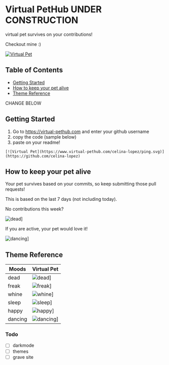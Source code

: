 # Virtual PetHub UNDER CONSTRUCTION
virtual pet survives on your contributions!


Checkout mine :)

[![Virtual Pet](https://www.virtual-pethub.com/celina-lopez/pink.svg)](https://github.com/celina-lopez)


## Table of Contents
- [Getting Started](#how_to_use)
- [How to keep your pet alive](#rules)
- [Theme Reference](#theme)

CHANGE BELOW

## Getting Started <a name = "how_to_use"></a>

1. Go to https://virtual-pethub.com and enter your github username
2. copy the code (sample below)
3. paste on your readme!

```
[![Virtual Pet](https://www.virtual-pethub.com/celina-lopez/ping.svg)](https://github.com/celina-lopez)
```

## How to keep your pet alive <a name = "rules"></a>

Your pet survives based on your commits, so keep submitting those pull requests! 

This is based on the last 7 days (not including today). 

No contributions this week?

![dead](https://www.virtual-pethub.com/examples/dead.svg)]


If you are active, your pet would love it! 

![dancing](https://www.virtual-pethub.com/examples/dancing.svg?theme=comic)]


## Theme Reference <a name = "theme"></a>

| Moods             | Virtual Pet                                                                |
| ----------------- | ------------------------------------------------------------------ |
| dead | ![dead](https://www.virtual-pethub.com/examples/dead.svg)] |
| freak | ![freak](https://www.virtual-pethub.com/examples/freak.svg)] |
| whine | ![whine](https://www.virtual-pethub.com/examples/whine.svg)] |
| sleep | ![sleep](https://www.virtual-pethub.com/examples/sleep.svg)]|
| happy | ![happy](https://www.virtual-pethub.com/examples/happy.svg)] |
| dancing | ![dancing](https://www.virtual-pethub.com/examples/dancing.svg)] |


### Todo <a name = "future"></a>

- [ ] darkmode
- [ ] themes
- [ ] grave site
